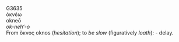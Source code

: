 <body>
  <p>G3635<br>  ὀκνέω  <br> okneō  <br><i>ok-neh‘-o </i><br>From   ὄκνος    oknos   (<i>hesitation</i>); to <i>be</i> <i>slow</i> (figuratively <i>loath</i>): - delay.<br></p>
 </body>